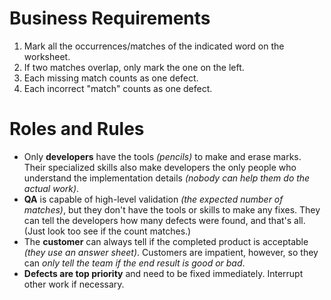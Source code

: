 # Business Requirements

1. Mark all the occurrences/matches of the indicated word on the worksheet.
2. If two matches overlap, only mark the one on the left.
3. Each missing match counts as one defect.
4. Each incorrect "match" counts as one defect.

# Roles and Rules

- Only **developers** have the tools _(pencils)_ to make and erase marks. Their specialized skills also make developers the only people who understand the implementation details _(nobody can help them do the actual work)_.
- **QA** is capable of high-level validation _(the expected number of matches)_, but they don't have the tools or skills to make any fixes. They can tell the developers how many defects were found, and that's all. (Just look too see if the count matches.)
- The **customer** can always tell if the completed product is acceptable _(they use an answer sheet)_. Customers are impatient, however, so they can _only tell the team if the end result is good or bad_.
- **Defects are top priority** and need to be fixed immediately. Interrupt other work if necessary.
